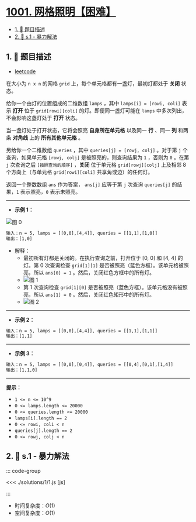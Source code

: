 # [1001. 网格照明【困难】](https://github.com/tnotesjs/TNotes.leetcode/tree/main/notes/1001.%20%E7%BD%91%E6%A0%BC%E7%85%A7%E6%98%8E%E3%80%90%E5%9B%B0%E9%9A%BE%E3%80%91)

<!-- region:toc -->

- [1. 📝 题目描述](#1--题目描述)
- [2. 🎯 s.1 - 暴力解法](#2--s1---暴力解法)

<!-- endregion:toc -->

## 1. 📝 题目描述

- [leetcode](https://leetcode.cn/problems/grid-illumination)

在大小为 `n x n` 的网格 `grid` 上，每个单元格都有一盏灯，最初灯都处于 **关闭** 状态。

给你一个由灯的位置组成的二维数组 `lamps` ，其中 `lamps[i] = [rowi, coli]` 表示 **打开** 位于 `grid[rowi][coli]` 的灯。即便同一盏灯可能在 `lamps` 中多次列出，不会影响这盏灯处于 **打开** 状态。

当一盏灯处于打开状态，它将会照亮 **自身所在单元格** 以及同一 **行** 、同一 **列** 和两条 **对角线** 上的 **所有其他单元格** 。

另给你一个二维数组 `queries` ，其中 `queries[j] = [rowj, colj]` 。对于第 `j` 个查询，如果单元格 `[rowj, colj]` 是被照亮的，则查询结果为 `1` ，否则为 `0` 。在第 `j` 次查询之后 `[按照查询的顺序]` ，**关闭** 位于单元格 `grid[rowj][colj]` 上及相邻 8 个方向上（与单元格 `grid[rowi][coli]` 共享角或边）的任何灯。

返回一个整数数组 `ans` 作为答案， `ans[j]` 应等于第 `j` 次查询 `queries[j]` 的结果，`1` 表示照亮，`0` 表示未照亮。

---

- **示例 1：**

![图 0](https://cdn.jsdelivr.net/gh/tnotesjs/imgs@main/2025-09-17-14-52-43.png)

```txt
输入：n = 5, lamps = [[0,0],[4,4]], queries = [[1,1],[1,0]]
输出：[1,0]
```

- 解释：
  - 最初所有灯都是关闭的。在执行查询之前，打开位于 [0, 0] 和 [4, 4] 的灯。第 0 次查询检查 `grid[1][1]` 是否被照亮（蓝色方框）。该单元格被照亮，所以 `ans[0] = 1` 。然后，关闭红色方框中的所有灯。
  - ![图 1](https://cdn.jsdelivr.net/gh/tnotesjs/imgs@main/2025-09-17-14-53-24.png)
  - 第 1 次查询检查 `grid[1][0]` 是否被照亮（蓝色方框）。该单元格没有被照亮，所以 `ans[1] = 0` 。然后，关闭红色矩形中的所有灯。
  - ![图 2](https://cdn.jsdelivr.net/gh/tnotesjs/imgs@main/2025-09-17-14-53-42.png)

---

- **示例 2：**

```txt
输入：n = 5, lamps = [[0,0],[4,4]], queries = [[1,1],[1,1]]
输出：[1,1]
```

---

- **示例 3：**

```txt
输入：n = 5, lamps = [[0,0],[0,4]], queries = [[0,4],[0,1],[1,4]]
输出：[1,1,0]
```

---

**提示：**

- `1 <= n <= 10^9`
- `0 <= lamps.length <= 20000`
- `0 <= queries.length <= 20000`
- `lamps[i].length == 2`
- `0 <= rowi, coli < n`
- `queries[j].length == 2`
- `0 <= rowj, colj < n`

## 2. 🎯 s.1 - 暴力解法

::: code-group

<<< ./solutions/1/1.js [js]

:::

- 时间复杂度：$O(1)$
- 空间复杂度：$O(1)$
